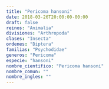 ```yaml
---
title: "Pericoma hansoni"
date: 2018-03-26T20:00:00-00:00
draft: false
reinos: "Animalia"
divisiones: "Arthropoda"
clases: "Insecta"
ordenes: "Diptera"
familias: "Psychodidae"
generos: "Pericoma"
especie: "hansoni"
nombre_cientifico: "Pericoma hansoni"
nombre_comun: ""
nombre_ingles: ""
---
```

